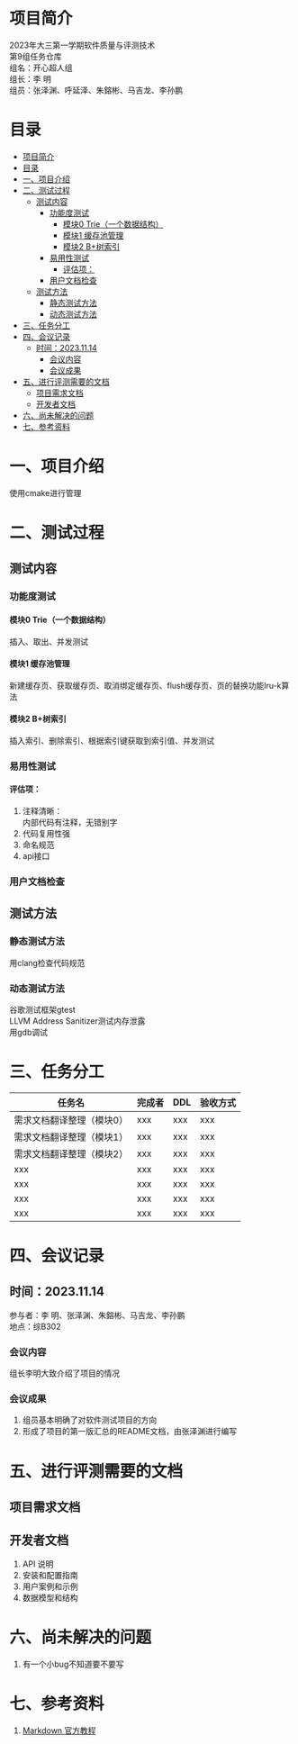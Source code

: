 # 项目简介
2023年大三第一学期软件质量与评测技术  
第9组任务仓库  
组名：开心超人组  
组长：李 明  
组员：张泽渊、呼延泽、朱鎔彬、马吉龙、李孙鹏  
# 目录
- [项目简介](#项目简介)
- [目录](#目录)
- [一、项目介绍](#一项目介绍)
- [二、测试过程](#二测试过程)
  - [测试内容](#测试内容)
    - [功能度测试](#功能度测试)
      - [模块0 Trie（一个数据结构）](#模块0-trie一个数据结构)
      - [模块1 缓存池管理](#模块1-缓存池管理)
      - [模块2 B+树索引](#模块2-b树索引)
    - [易用性测试](#易用性测试)
      - [评估项：](#评估项)
    - [用户文档检查](#用户文档检查)
  - [测试方法](#测试方法)
    - [静态测试方法](#静态测试方法)
    - [动态测试方法](#动态测试方法)
- [三、任务分工](#三任务分工)
- [四、会议记录](#四会议记录)
  - [时间：2023.11.14](#时间20231114)
    - [会议内容](#会议内容)
    - [会议成果](#会议成果)
- [五、进行评测需要的文档](#五进行评测需要的文档)
  - [项目需求文档](#项目需求文档)
  - [开发者文档](#开发者文档)
- [六、尚未解决的问题](#六尚未解决的问题)
- [七、参考资料](#七参考资料)

# 一、项目介绍
使用cmake进行管理
# 二、测试过程
## 测试内容
### 功能度测试
#### 模块0 Trie（一个数据结构）
插入、取出、并发测试
#### 模块1 缓存池管理
新建缓存页、获取缓存页、取消绑定缓存页、flush缓存页、页的替换功能lru-k算法
#### 模块2 B+树索引
插入索引、删除索引、根据索引键获取到索引值、并发测试
### 易用性测试
#### 评估项：
1. 注释清晰：  
内部代码有注释，无错别字
2. 代码复用性强
3. 命名规范
4. api接口

### 用户文档检查

## 测试方法
### 静态测试方法
用clang检查代码规范
### 动态测试方法
谷歌测试框架gtest  
LLVM Address Sanitizer测试内存泄露  
用gdb调试  



# 三、任务分工
|任务名     |完成者        |DDL        |验收方式    |
|----------|--------------|-----------|-----------|
|需求文档翻译整理（模块0）| xxx|xxx|xxx|
|需求文档翻译整理（模块1）| xxx|xxx|xxx|
|需求文档翻译整理（模块2）| xxx|xxx|xxx|
|xxx| xxx|xxx|xxx|
|xxx| xxx|xxx|xxx|
|xxx| xxx|xxx|xxx|
|xxx| xxx|xxx|xxx|
# 四、会议记录
## 时间：2023.11.14
参与者：李 明、张泽渊、朱鎔彬、马吉龙、李孙鹏  
地点：综B302  
### 会议内容
组长李明大致介绍了项目的情况  
### 会议成果
1. 组员基本明确了对软件测试项目的方向
2. 形成了项目的第一版汇总的README文档，由张泽渊进行编写
# 五、进行评测需要的文档
## 项目需求文档
## 开发者文档
1. API 说明
2. 安装和配置指南
3. 用户案例和示例
4. 数据模型和结构

# 六、尚未解决的问题
1. 有一个小bug不知道要不要写

# 七、参考资料
1. [Markdown 官方教程](https://markdown.com.cn/ "点击跳转")
